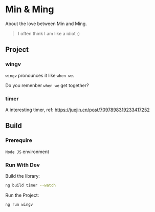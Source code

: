 # Min & Ming

About the love between Min and Ming.

> I often think I am like a idiot :)

## Project

### wingv

`wingv` pronounces it like `when we`.

Do you remenber `when we` get together?

### timer

A interesting timer, ref: https://juejin.cn/post/7097898319233417252

## Build

### Prerequire

`Node JS` environment

### Run With Dev

Build the library: 

```sh
ng build timer --watch
```

Run the Project: 

```sh
ng run wingv
```
